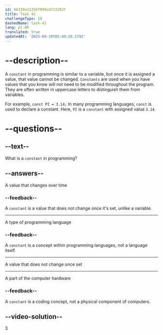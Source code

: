 ```yaml
---
id: 66339e21256f099cd722292f
title: Task 43
challengeType: 19
dashedName: task-43
lang: pt-BR
translated: true
updatedAt: '2025-09-29T05:49:20.279Z'
---
```


# --description--

A `constant` in programming is similar to a variable, but once it is assigned a value, that value cannot be changed. `Constants` are used when you have values that you know will not need to be modified throughout the program. They are often written in uppercase letters to distinguish them from variables.

For example, `const PI = 3.14;` In many programming languages, `const` is used to declare a constant. Here, `PI` is a `constant` with assigned value `3.14`.

# --questions--

## --text--

What is a `constant` in programming?

## --answers--

A value that changes over time

### --feedback--

A `constant` is a value that does not change once it's set, unlike a variable.

---

A type of programming language

### --feedback--

A `constant` is a concept within programming languages, not a language itself.

---

A value that does not change once set

---

A part of the computer hardware

### --feedback--

A `constant` is a coding concept, not a physical component of computers.

## --video-solution--

3
